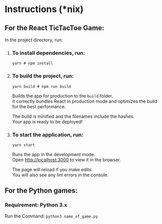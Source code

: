 # Instructions (*nix)

## For the React TicTacToe Game:
In the project directory, run:

1. ### To install dependencies, run:
    `yarn # npm install`

2. ### To build the project, run: 
    `yarn build # npm run build`

    Builds the app for production to the `build` folder.<br />
    It correctly bundles React in production mode and optimizes the build for the best performance.

    The build is minified and the filenames include the hashes.<br />
    Your app is ready to be deployed!

3. ### To start the application, run:
    `yarn start`

    Runs the app in the development mode.<br />
    Open [http://localhost:3000](http://localhost:3000) to view it in the browser.

    The page will reload if you make edits.<br />
    You will also see any lint errors in the console.


## For the Python games:
### Requirement: Python 3.x

Run the Command: `python3 name_of_game.py`